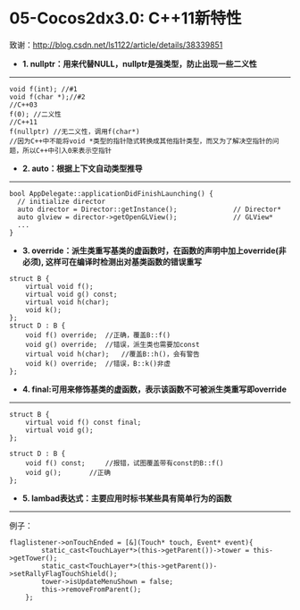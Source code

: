 05-Cocos2dx3.0: C++11新特性
====

致谢：http://blog.csdn.net/ls1122/article/details/38339851

* **1. nullptr：用来代替NULL，nullptr是强类型，防止出现一些二义性**
----

```
void f(int); //#1  
void f(char *);//#2  
//C++03  
f(0); //二义性  
//C++11  
f(nullptr) //无二义性，调用f(char*) 
//因为C++中不能将void *类型的指针隐式转换成其他指针类型，而又为了解决空指针的问题，所以C++中引入0来表示空指针
```
 
* **2. auto：根据上下文自动类型推导**
----

``` 
bool AppDelegate::applicationDidFinishLaunching() {  
  // initialize director  
  auto director = Director::getInstance();              // Director*  
  auto glview = director->getOpenGLView();              // GLView*  
  ...  
}  
```
* **3. override：派生类重写基类的虚函数时，在函数的声明中加上override(非必须), 这样可在编译时检测出对基类函数的错误重写**

```
struct B {  
    virtual void f();  
    virtual void g() const;  
    virtual void h(char);  
    void k();              
};  
struct D : B {  
    void f() override;  //正确，覆盖B::f()
    void g() override;  //错误，派生类也需要加const  
    virtual void h(char);   //覆盖B::h()，会有警告  
    void k() override;  //错误，B::k()非虚  
};  
```

* **4. final:可用来修饰基类的虚函数，表示该函数不可被派生类重写即override**
----

```
struct B {  
    virtual void f() const final;   
    virtual void g();  
};  
  
struct D : B {  
    void f() const;     //报错，试图覆盖带有const的B::f()  
    void g();       //正确
};  
```

* **5. lambad表达式：主要应用时标书某些具有简单行为的函数**
----

例子：
```
flaglistener->onTouchEnded = [&](Touch* touch, Event* event){
		static_cast<TouchLayer*>(this->getParent())->tower = this->getTower();
		static_cast<TouchLayer*>(this->getParent())->setRallyFlagTouchShield();
		tower->isUpdateMenuShown = false;
		this->removeFromParent();
	};
```

